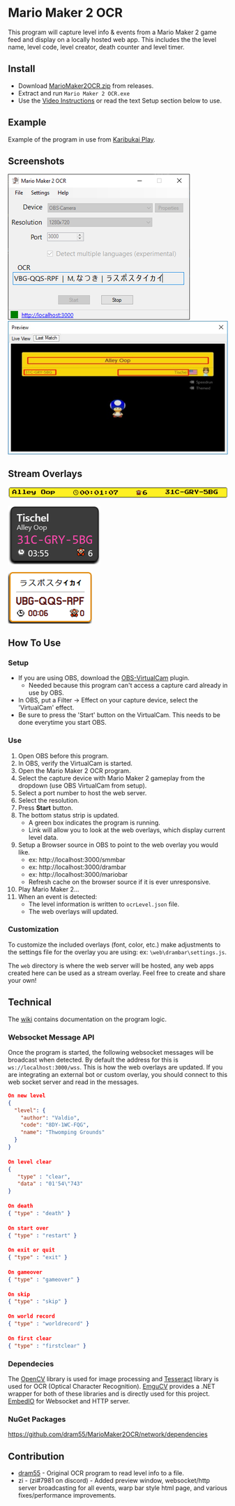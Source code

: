 # Mario Maker 2 OCR
This program will capture level info & events from a Mario Maker 2 game feed and display on a locally hosted web app. This includes the the level name, level code, level creator, death counter and level timer. 


## Install
- Download [MarioMaker2OCR.zip](https://github.com/dram55/MarioMaker2OCR/releases) from releases.
- Extract and run `Mario Maker 2 OCR.exe`
- Use the [Video Instructions](https://youtu.be/HsQZIANz1Yc) or read the text Setup section below to use. 

## Example
Example of the program in use from [Karibukai Play](https://youtu.be/myG9h01B4Bs?t=445).

## Screenshots
![](screenshots/screenshot.png) ![](screenshots/preview.jpg)

## Stream Overlays
![](screenshots/smmbar.png) 

![](screenshots/drambar.png)

![](screenshots/mariobar.png)



## How To Use
### Setup
- If you are using OBS, download the [OBS-VirtualCam](https://obsproject.com/forum/resources/obs-virtualcam.539/) plugin.
    - Needed because this program can't access a capture card already in use by OBS.
- In OBS, put a Filter -> Effect on your capture device, select the 'VirtualCam' effect.
- Be sure to press the 'Start' button on the VirtualCam. This needs to be done everytime you start OBS.

### Use
1) Open OBS before this program.
1) In OBS, verify the VirtualCam is started. 
1) Open the Mario Maker 2 OCR program.
1) Select the capture device with Mario Maker 2 gameplay from the dropdown (use OBS VirtualCam from setup).
1) Select a port number to host the web server.
1) Select the resolution.
1) Press **Start** button.
1) The bottom status strip is updated.
   - A green box indicates the program is running. 
   - Link will allow you to look at the web overlays, which display current level data.
1) Setup a Browser source in OBS to point to the web overlay you would like.
    - ex: http://localhost:3000/smmbar
    - ex: http://localhost:3000/drambar
    - ex: http://localhost:3000/mariobar
    - Refresh cache on the browser source if it is ever unresponsive.
1) Play Mario Maker 2...
1) When an event is detected:
   - The level information is written to `ocrLevel.json` file. 
   - The web overlays will updated.
   
### Customization
To customize the included overlays (font, color, etc.) make adjustments to the settings file for the overlay you are using: ex: `\web\drambar\settings.js`.

The `web` directory is where the web server will be hosted, any web apps created here can be used as a stream overlay. Feel free to create and share your own!


## Technical
The [wiki](https://github.com/dram55/MarioMaker2OCR/wiki/Program-Details) contains documentation on the program logic.


### Websocket Message API
Once the program is started, the following websocket messages will be broadcast when detected. By default the address for this is `ws://localhost:3000/wss`. This is how the web overlays are updated. If you are integrating an external bot or custom overlay, you should connect to this web socket server and read in the messages.
``` JSON
On new level
{
  "level": {
    "author": "Valdio",
    "code": "8DY-1WC-FQG",
    "name": "Thwomping Grounds"
  }
}

On level clear
{
   "type" : "clear",
   "data" : "01'54\"743"
}

On death
{ "type" : "death" }

On start over
{ "type" : "restart" }

On exit or quit
{ "type" : "exit" }

On gameover
{ "type" : "gameover" }

On skip
{ "type" : "skip" }

On world record
{ "type" : "worldrecord" }

On first clear
{ "type" : "firstclear" }

```



### Dependecies
The [OpenCV](https://opencv.org/) library is used for image processing and [Tesseract](https://opensource.google.com/projects/tesseract) library is used for OCR (Optical Character Recognition). [EmguCV](http://www.emgu.com/wiki/index.php/Main_Page) provides a .NET wrapper for both of these libraries and is directly used for this project. [EmbedIO](https://github.com/unosquare/embedio) for Websocket and HTTP server.

### NuGet Packages
https://github.com/dram55/MarioMaker2OCR/network/dependencies

## Contribution
- [dram55](https://twitter.com/dram555) - Original OCR program to read level info to a file.
- zi - (zi#7981 on discord) - Added preview window, websocket/http server broadcasting for all events, warp bar style html page, and various fixes/performance improvements. 
